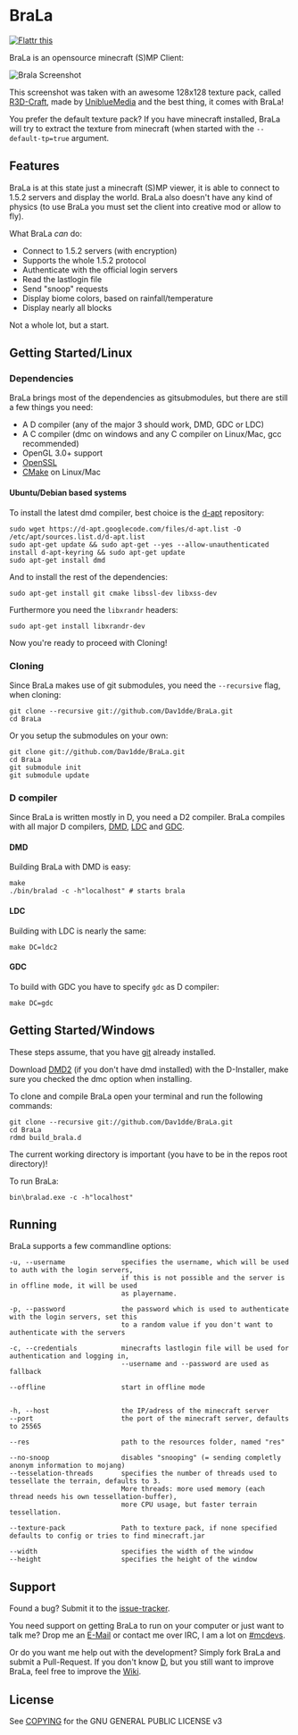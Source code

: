 BraLa
=====

[![Flattr this](http://api.flattr.com/button/flattr-badge-large.png)](http://flattr.com/thing/854394/Dav1ddeBraLa-on-GitHub)

BraLa is an opensource minecraft (S)MP Client:

![Brala Screenshot](https://raw.github.com/wiki/Dav1dde/BraLa/screenshots/brala_03.png)

This screenshot was taken with an awesome 128x128 texture pack, called [R3D-Craft](http://www.minecraftforum.net/topic/1182714-13112),
made by [UniblueMedia](http://www.youtube.com/user/UniblueMedia) and the best thing, it comes with BraLa!

You prefer the default texture pack? If you have minecraft installed,
BraLa will try to extract the texture from minecraft (when started with the `--default-tp=true` argument.

## Features ##

BraLa is at this state just a minecraft (S)MP viewer, it is able to connect to 1.5.2 servers
and display the world.
BraLa also doesn't have any kind of physics (to use BraLa you must set the client into
creative mod or allow to fly).

What BraLa *can* do:
* Connect to 1.5.2 servers (with encryption)
* Supports the whole 1.5.2 protocol
* Authenticate with the official login servers
* Read the lastlogin file
* Send "snoop" requests
* Display biome colors, based on rainfall/temperature
* Display nearly all blocks

Not a whole lot, but a start.


## Getting Started/Linux ##

### Dependencies ###

BraLa brings most of the dependencies as gitsubmodules, but there are still a few things you need:
* A D compiler (any of the major 3 should work, DMD, GDC or LDC)
* A C compiler (dmc on windows and any C compiler on Linux/Mac, gcc recommended)
* OpenGL 3.0+ support
* [OpenSSL](http://www.openssl.org/)
* [CMake](http://www.cmake.org/) on Linux/Mac

#### Ubuntu/Debian based systems ####

To install the latest dmd compiler, best choice is the [d-apt](http://code.google.com/p/d-apt/wiki/APT_Repository)
repository:

```
sudo wget https://d-apt.googlecode.com/files/d-apt.list -O /etc/apt/sources.list.d/d-apt.list
sudo apt-get update && sudo apt-get --yes --allow-unauthenticated install d-apt-keyring && sudo apt-get update
sudo apt-get install dmd
```

And to install the rest of the dependencies:

```
sudo apt-get install git cmake libssl-dev libxss-dev
```

Furthermore you need the `libxrandr` headers:

```
sudo apt-get install libxrandr-dev
```

Now you're ready to proceed with Cloning!

### Cloning ###

Since BraLa makes use of git submodules, you need the `--recursive` flag, when cloning:

```
git clone --recursive git://github.com/Dav1dde/BraLa.git
cd BraLa
```

Or you setup the submodules on your own:

```
git clone git://github.com/Dav1dde/BraLa.git
cd BraLa
git submodule init
git submodule update
```

### D compiler ###

Since BraLa is written mostly in D, you need a D2 compiler. BraLa compiles with all major D compilers,
[DMD](http://dlang.org/download.html), [LDC](https://github.com/ldc-developers/ldc) and 
[GDC](https://github.com/D-Programming-GDC/GDC).

#### DMD ####

Building BraLa with DMD is easy:

```
make
./bin/bralad -c -h"localhost" # starts brala
```

#### LDC ####

Building with LDC is nearly the same:

```
make DC=ldc2
```

#### GDC ####

To build with GDC you have to specify `gdc` as D compiler:

```
make DC=gdc
```

## Getting Started/Windows ##

These steps assume, that you have [git](http://windows.github.com/) already installed.

Download [DMD2](http://dlang.org/download.html) (if you don't have dmd installed)
with the D-Installer, make sure you checked the dmc option when installing.

To clone and compile BraLa open your terminal and run the following commands:

```
git clone --recursive git://github.com/Dav1dde/BraLa.git
cd BraLa
rdmd build_brala.d
```
The current working directory is important (you have to be in the repos root directory)!

To run BraLa:
```
bin\bralad.exe -c -h"localhost"
```

## Running ##

BraLa supports a few commandline options:

```
-u, --username              specifies the username, which will be used to auth with the login servers,
                            if this is not possible and the server is in offline mode, it will be used
                            as playername.

-p, --password              the password which is used to authenticate with the login servers, set this
                            to a random value if you don't want to authenticate with the servers

-c, --credentials           minecrafts lastlogin file will be used for authentication and logging in,
                            --username and --password are used as fallback

--offline                   start in offline mode


-h, --host                  the IP/adress of the minecraft server
--port                      the port of the minecraft server, defaults to 25565

--res                       path to the resources folder, named "res"

--no-snoop                  disables "snooping" (= sending completly anonym information to mojang)
--tesselation-threads       specifies the number of threads used to tessellate the terrain, defaults to 3.
                            More threads: more used memory (each thread needs his own tessellation-buffer),
                            more CPU usage, but faster terrain tessellation.

--texture-pack              Path to texture pack, if none specified defaults to config or tries to find minecraft.jar
                        
--width                     specifies the width of the window
--height                    specifies the height of the window
```

## Support ##

Found a bug? Submit it to the [issue-tracker](https://github.com/Dav1dde/BraLa/issues?state=open).

You need support on getting BraLa to run on your computer or just want to talk me?
Drop me an [E-Mail](https://github.com/Dav1dde) or contact me over IRC, I am a lot on [#mcdevs](http://mcdevs.org/).

Or do you want me help out with the development? Simply fork BraLa and submit a Pull-Request. If you don't know [D](http://dlang.org),
but you still want to improve BraLa, feel free to improve the [Wiki](https://github.com/Dav1dde/BraLa/wiki/_pages).


## License ##

See [COPYING](https://github.com/Dav1dde/BraLa/blob/master/COPYING) for the GNU GENERAL PUBLIC LICENSE v3
